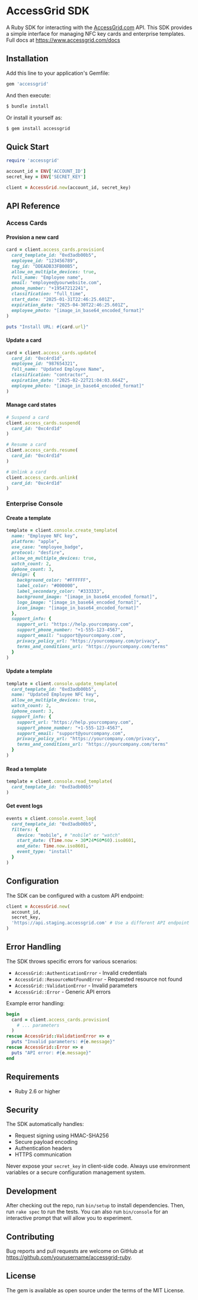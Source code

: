 # AccessGrid SDK

A Ruby SDK for interacting with the [AccessGrid.com](https://www.accessgrid.com) API. This SDK provides a simple interface for managing NFC key cards and enterprise templates. Full docs at https://www.accessgrid.com/docs

## Installation

Add this line to your application's Gemfile:

```ruby
gem 'accessgrid'
```

And then execute:

```bash
$ bundle install
```

Or install it yourself as:

```bash
$ gem install accessgrid
```

## Quick Start

```ruby
require 'accessgrid'

account_id = ENV['ACCOUNT_ID']
secret_key = ENV['SECRET_KEY']

client = AccessGrid.new(account_id, secret_key)
```

## API Reference

### Access Cards

#### Provision a new card

```ruby
card = client.access_cards.provision(
  card_template_id: "0xd3adb00b5",
  employee_id: "123456789",
  tag_id: "DDEADB33FB00B5",
  allow_on_multiple_devices: true,
  full_name: "Employee name",
  email: "employee@yourwebsite.com",
  phone_number: "+19547212241",
  classification: "full_time",
  start_date: "2025-01-31T22:46:25.601Z",
  expiration_date: "2025-04-30T22:46:25.601Z",
  employee_photo: "[image_in_base64_encoded_format]"
)

puts "Install URL: #{card.url}"
```

#### Update a card

```ruby
card = client.access_cards.update(
  card_id: "0xc4rd1d",
  employee_id: "987654321",
  full_name: "Updated Employee Name",
  classification: "contractor",
  expiration_date: "2025-02-22T21:04:03.664Z",
  employee_photo: "[image_in_base64_encoded_format]"
)
```

#### Manage card states

```ruby
# Suspend a card
client.access_cards.suspend(
  card_id: "0xc4rd1d"
)

# Resume a card
client.access_cards.resume(
  card_id: "0xc4rd1d"
)

# Unlink a card
client.access_cards.unlink(
  card_id: "0xc4rd1d"
)
```

### Enterprise Console

#### Create a template

```ruby
template = client.console.create_template(
  name: "Employee NFC key",
  platform: "apple",
  use_case: "employee_badge",
  protocol: "desfire",
  allow_on_multiple_devices: true,
  watch_count: 2,
  iphone_count: 3,
  design: {
    background_color: "#FFFFFF",
    label_color: "#000000",
    label_secondary_color: "#333333",
    background_image: "[image_in_base64_encoded_format]",
    logo_image: "[image_in_base64_encoded_format]",
    icon_image: "[image_in_base64_encoded_format]"
  },
  support_info: {
    support_url: "https://help.yourcompany.com",
    support_phone_number: "+1-555-123-4567",
    support_email: "support@yourcompany.com",
    privacy_policy_url: "https://yourcompany.com/privacy",
    terms_and_conditions_url: "https://yourcompany.com/terms"
  }
)
```

#### Update a template

```ruby
template = client.console.update_template(
  card_template_id: "0xd3adb00b5",
  name: "Updated Employee NFC key",
  allow_on_multiple_devices: true,
  watch_count: 2,
  iphone_count: 3,
  support_info: {
    support_url: "https://help.yourcompany.com",
    support_phone_number: "+1-555-123-4567",
    support_email: "support@yourcompany.com",
    privacy_policy_url: "https://yourcompany.com/privacy",
    terms_and_conditions_url: "https://yourcompany.com/terms"
  }
)
```

#### Read a template

```ruby
template = client.console.read_template(
  card_template_id: "0xd3adb00b5"
)
```

#### Get event logs

```ruby
events = client.console.event_log(
  card_template_id: "0xd3adb00b5",
  filters: {
    device: "mobile", # "mobile" or "watch"
    start_date: (Time.now - 30*24*60*60).iso8601,
    end_date: Time.now.iso8601,
    event_type: "install"
  }
)
```

## Configuration

The SDK can be configured with a custom API endpoint:

```ruby
client = AccessGrid.new(
  account_id, 
  secret_key, 
  'https://api.staging.accessgrid.com' # Use a different API endpoint
)
```

## Error Handling

The SDK throws specific errors for various scenarios:
- `AccessGrid::AuthenticationError` - Invalid credentials
- `AccessGrid::ResourceNotFoundError` - Requested resource not found
- `AccessGrid::ValidationError` - Invalid parameters
- `AccessGrid::Error` - Generic API errors

Example error handling:

```ruby
begin
  card = client.access_cards.provision(
    # ... parameters
  )
rescue AccessGrid::ValidationError => e
  puts "Invalid parameters: #{e.message}"
rescue AccessGrid::Error => e
  puts "API error: #{e.message}"
end
```

## Requirements

- Ruby 2.6 or higher

## Security

The SDK automatically handles:
- Request signing using HMAC-SHA256
- Secure payload encoding
- Authentication headers
- HTTPS communication

Never expose your `secret_key` in client-side code. Always use environment variables or a secure configuration management system.

## Development

After checking out the repo, run `bin/setup` to install dependencies. Then, run `rake spec` to run the tests. You can also run `bin/console` for an interactive prompt that will allow you to experiment.

## Contributing

Bug reports and pull requests are welcome on GitHub at https://github.com/yourusername/accessgrid-ruby.

## License

The gem is available as open source under the terms of the MIT License.